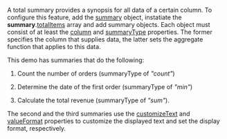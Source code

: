 A total summary provides a synopsis for all data of a certain column. To configure this feature, add the [summary](/Documentation/ApiReference/UI_Components/dxDataGrid/Configuration/summary/) object, instatiate the **summary**.[totalItems](/Documentation/ApiReference/UI_Components/dxDataGrid/Configuration/summary/totalItems/) array and add summary objects. Each object must consist of at least the [column](/Documentation/ApiReference/UI_Components/dxDataGrid/Configuration/summary/totalItems/#column) and [summaryType](/Documentation/ApiReference/UI_Components/dxDataGrid/Configuration/summary/totalItems/#summaryType) properties. The former specifies the column that supplies data, the latter sets the aggregate function that applies to this data.

This demo has summaries that do the following:

1. Count the number of orders (summaryType of *"count"*)

2. Determine the date of the first order (summaryType of *"min"*)
   
3. Calculate the total revenue (summaryType of *"sum"*).

The second and the third summaries use the [customizeText](/Documentation/ApiReference/UI_Components/dxDataGrid/Configuration/summary/totalItems/#customizeText) and [valueFormat](/Documentation/ApiReference/UI_Components/dxDataGrid/Configuration/summary/totalItems/#valueFormat) properties to customize the displayed text and set the display format, respectively.
